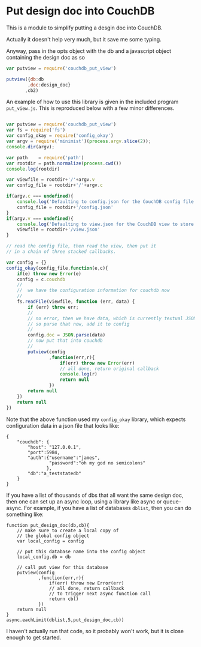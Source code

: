 # Put design doc into  CouchDB

This is a module to simplify putting a desgin doc into  CouchDB.

Actually it doesn't help very much, but it save me some typing.

Anyway, pass in the opts object with the db and a javascript object
containing the design doc as so

```javascript
var putview = require('couchdb_put_view')

putview({db:db
        ,doc:design_doc}
       ,cb2)
```

An example of how to use this library is given in the included program
`put_view.js`.  This is  reproduced below with a few minor differences.

```javascript

var putview = require('couchdb_put_view')
var fs = require('fs')
var config_okay = require('config_okay')
var argv = require('minimist')(process.argv.slice(2));
console.dir(argv);

var path    = require('path')
var rootdir = path.normalize(process.cwd())
console.log(rootdir)

var viewfile = rootdir+'/'+argv.v
var config_file = rootdir+'/'+argv.c

if(argv.c === undefined){
    console.log('Defaulting to config.json for the CouchDB config file.  Change by using the -c option')
    config_file = rootdir+'/config.json'
}
if(argv.v === undefined){
    console.log('Defaulting to view.json for the CouchDB view to store.  Change by using the -v option')
    viewfile = rootdir+'/view.json'
}

// read the config file, then read the view, then put it
// in a chain of three stacked callbacks.

var config = {}
config_okay(config_file,function(e,c){
    if(e) throw new Error(e)
    config = c.couchdb
    //
    //  we have the configuration information for couchdb now
    //
    fs.readFile(viewfile, function (err, data) {
        if (err) throw err;
        //
        // no error, then we have data, which is currently textual JSON
        // so parse that now, add it to config
        //
        config.doc = JSON.parse(data)
        // now put that into couchdb
        //
        putview(config
                ,function(err,r){
                    if(err) throw new Error(err)
                    // all done, return original callback
                    console.log(r)
                    return null
                })
        return null
    })
    return null
})

```

Note that the above function used my `config_okay` library, which
expects configuration data in a json file that looks like:

```
{
    "couchdb": {
        "host": "127.0.0.1",
        "port":5984,
        "auth":{"username":"james",
                "password":"oh my god no semicolons"
               },
        "db":"a_teststatedb"
    }
}
```


If you have a list of thousands of dbs that all want the same design
doc, then one can set up an async loop, using a library like async or
queue-async.  For example, if you have a list of databases `dblist`,
then you can do something like:

```
function put_design_doc(db,cb){
    // make sure to create a local copy of
    // the global config object
    var local_config = config

    // put this database name into the config object
    local_config.db = db

    // call put view for this database
    putview(config
            ,function(err,r){
                if(err) throw new Error(err)
                // all done, return callback
                // to trigger next async function call
                return cb()
            })
    return null
}
async.eachLimit(dblist,5,put_design_doc,cb))
```

I haven't actually run that code, so it probably won't work, but it is
close enough to get started.
